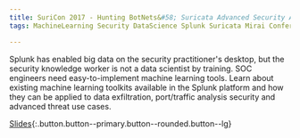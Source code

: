 ```yaml
---
title: SuriCon 2017 - Hunting BotNets&#58; Suricata Advanced Security Analytics
tags: MachineLearning Security DataScience Splunk Suricata Mirai Conference 

---
```


Splunk has enabled big data on the security practitioner's desktop, but the security knowledge worker is not a data scientist by training. SOC engineers need easy-to-implement machine learning tools. Learn about existing machine learning toolkits available in the Splunk platform and how they can be applied to data exfiltration, port/traffic analysis security and advanced threat use cases.
<!--more-->

[Slides](https://tellez.sfo2.digitaloceanspaces.com/SuriCon2016_AnthonyTellez.pdf){:.button.button--primary.button--rounded.button--lg}